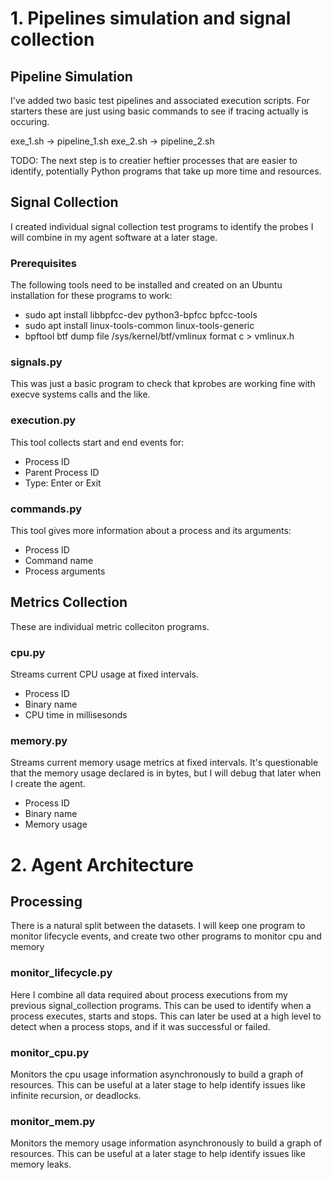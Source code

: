 # 1. Pipelines simulation and signal collection

## Pipeline Simulation

I've added two basic test pipelines and associated execution scripts. For starters these are just using basic commands to see if tracing actually is occuring.

exe_1.sh -> pipeline_1.sh
exe_2.sh -> pipeline_2.sh

TODO: The next step is to creatier heftier processes that are easier to identify, potentially Python programs that take up more time and resources.

## Signal Collection

I created individual signal collection test programs to identify the probes I will combine in my agent software at a later stage.

### Prerequisites

The following tools need to be installed and created on an Ubuntu installation for these programs to work:

- sudo apt install libbpfcc-dev python3-bpfcc bpfcc-tools
- sudo apt install linux-tools-common linux-tools-generic
- bpftool btf dump file /sys/kernel/btf/vmlinux format c > vmlinux.h

### signals.py

This was just a basic program to check that kprobes are working fine with execve systems calls and the like.

### execution.py

This tool collects start and end events for:

- Process ID
- Parent Process ID
- Type: Enter or Exit

### commands.py

This tool gives more information about a process and its arguments:

- Process ID
- Command name
- Process arguments

## Metrics Collection

These are individual metric colleciton programs.

### cpu.py

Streams current CPU usage at fixed intervals.

- Process ID
- Binary name
- CPU time in millisesonds

### memory.py

Streams current memory usage metrics at fixed intervals. It's questionable that the memory usage declared is in bytes, but I will debug that later when I create the agent.

- Process ID
- Binary name
- Memory usage

# 2. Agent Architecture

## Processing

There is a natural split between the datasets. I will keep one program to monitor lifecycle events, and create two other programs to monitor cpu and memory

### monitor_lifecycle.py

Here I combine all data required about process executions from my previous signal_collection programs. This can be used to identify when a process executes, starts and stops. This can later be used at a high level to detect when a process stops, and if it was successful or failed.

### monitor_cpu.py

Monitors the cpu usage information asynchronously to build a graph of resources. This can be useful at a later stage to help identify issues like infinite recursion, or deadlocks.

### monitor_mem.py

Monitors the memory usage information asynchronously to build a graph of resources. This can be useful at a later stage to help identify issues like memory leaks.
